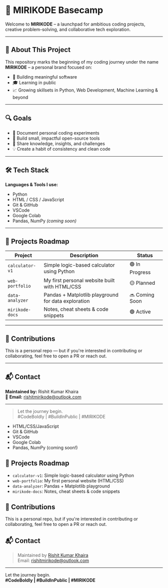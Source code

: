 # 🚀 MIRIKODE Basecamp

Welcome to **MIRIKODE** – a launchpad for ambitious coding projects, creative problem-solving, and collaborative tech exploration.

---

## 📌 About This Project

This repository marks the beginning of my coding journey under the name **MIRIKODE** – a personal brand focused on:

- 🔧 Building meaningful software  
- 🎓 Learning in public  
- 📈 Growing skillsets in Python, Web Development, Machine Learning & beyond  

---

## 🔍 Goals

- 📓 Document personal coding experiments  
- 🧰 Build small, impactful open-source tools  
- 🧠 Share knowledge, insights, and challenges  
- 💡 Create a habit of consistency and clean code  

---

## 🛠️ Tech Stack

**Languages & Tools I use:**

- Python  
- HTML / CSS / JavaScript  
- Git & GitHub  
- VSCode  
- Google Colab  
- Pandas, NumPy *(coming soon)*

---

## 📂 Projects Roadmap

| Project          | Description                                               | Status        |
|------------------|-----------------------------------------------------------|----------------|
| `calculator-v1`  | Simple logic-based calculator using Python                | 🟢 In Progress |
| `web-portfolio`  | My first personal website built with HTML/CSS             | 🟡 Planned     |
| `data-analyzer`  | Pandas + Matplotlib playground for data exploration       | 🔜 Coming Soon |
| `mirikode-docs`  | Notes, cheat sheets & code snippets                       | 🟢 Active      |

---

## 🤝 Contributions

This is a personal repo — but if you're interested in contributing or collaborating, feel free to open a PR or reach out.

---

## 📬 Contact

**Maintained by:** Rishit Kumar Khaira  
📧 **Email:** [rishitmirikode@outlook.com](mailto:rishitmirikode@outlook.com)

---

> Let the journey begin.  
> #CodeBoldly | #BuildInPublic | #MIRIKODE


- HTML/CSS/JavaScript
- Git & GitHub
- VSCode
- Google Colab
- Pandas, NumPy (coming soon!)

## 📂 Projects Roadmap

- `calculator-v1`: Simple logic-based calculator using Python
- `web-portfolio`: My first personal website (HTML/CSS)
- `data-analyzer`: Pandas + Matplotlib playground
- `mirikode-docs`: Notes, cheat sheets & code snippets

## 🤝 Contributions

This is a personal repo, but if you're interested in contributing or collaborating, feel free to open a PR or reach out.

## 📬 Contact

> Maintained by [Rishit Kumar Khaira](https://github.com/Rx777ki)  
> Email: rishitmirikode@outlook.com

---

Let the journey begin.  
**#CodeBoldly | #BuildInPublic | #MIRIKODE**
